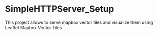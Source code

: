 # SimpleHTTPServer_Setup
This project allows to serve mapbox vector tiles and visualize them using Leaflet Mapbox Vector Tiles
